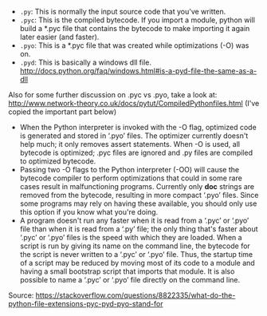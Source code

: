 * `.py`: This is normally the input source code that you've written.
* `.pyc`: This is the compiled bytecode. If you import a module, python will build a *.pyc file that contains the bytecode to make importing it again later easier (and faster).
* `.pyo`: This is a *.pyc file that was created while optimizations (-O) was on.
* `.pyd`: This is basically a windows dll file. http://docs.python.org/faq/windows.html#is-a-pyd-file-the-same-as-a-dll

Also for some further discussion on .pyc vs .pyo, take a look at: http://www.network-theory.co.uk/docs/pytut/CompiledPythonfiles.html (I've copied the important part below)

* When the Python interpreter is invoked with the -O flag, optimized code is generated and stored in ‘.pyo’ files. The optimizer currently doesn't help much; it only removes assert statements. When -O is used, all bytecode is optimized; .pyc files are ignored and .py files are compiled to optimized bytecode.
* Passing two -O flags to the Python interpreter (-OO) will cause the bytecode compiler to perform optimizations that could in some rare cases result in malfunctioning programs. Currently only __doc__ strings are removed from the bytecode, resulting in more compact ‘.pyo’ files. Since some programs may rely on having these available, you should only use this option if you know what you're doing.
* A program doesn't run any faster when it is read from a ‘.pyc’ or ‘.pyo’ file than when it is read from a ‘.py’ file; the only thing that's faster about ‘.pyc’ or ‘.pyo’ files is the speed with which they are loaded.
When a script is run by giving its name on the command line, the bytecode for the script is never written to a ‘.pyc’ or ‘.pyo’ file. Thus, the startup time of a script may be reduced by moving most of its code to a module and having a small bootstrap script that imports that module. It is also possible to name a ‘.pyc’ or ‘.pyo’ file directly on the command line.

Source: https://stackoverflow.com/questions/8822335/what-do-the-python-file-extensions-pyc-pyd-pyo-stand-for
